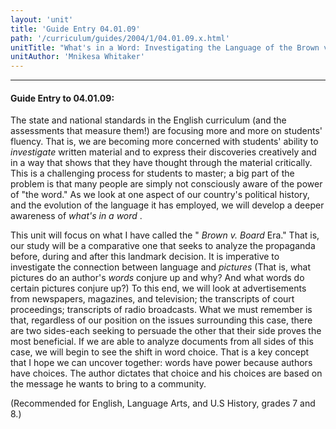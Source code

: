 ```yaml
---
layout: 'unit'
title: 'Guide Entry 04.01.09'
path: '/curriculum/guides/2004/1/04.01.09.x.html'
unitTitle: "What's in a Word: Investigating the Language of the Brown v. Board Era"
unitAuthor: 'Mnikesa Whitaker'
---
```


<body>
<hr/>
 <h4>
  Guide Entry to 04.01.09:
 </h4>
 <p>
  The state and national standards in the English curriculum (and the assessments that measure them!) are focusing more and more on students' fluency. That is, we are becoming more concerned with students' ability to
  <i>
   investigate
  </i>
  written material and to express their discoveries creatively and in a way that shows that they have thought through the material critically. This is a challenging process for students to master; a big part of the problem is that many people are simply not consciously aware of the power of "the word." As we look at one aspect of our country's political history, and the evolution of the language it has employed, we will develop a deeper awareness of
  <i>
   what's in a word
  </i>
  .
 </p>
<p>
  This unit will focus on what I have called the "
  <i>
   Brown v. Board
  </i>
  Era." That is, our study will be a comparative one that seeks to analyze the propaganda before, during and after this landmark decision. It is imperative to investigate the connection between language and
  <i>
   pictures
  </i>
  (That is, what pictures do an author's
  <i>
   words
  </i>
  conjure up and why? And what words do certain pictures conjure up?) To this end, we will look at advertisements from newspapers, magazines, and television; the transcripts of court proceedings; transcripts of radio broadcasts. What we must remember is that, regardless of our position on the issues surrounding this case, there are two sides-each seeking to persuade the other that their side proves the most beneficial. If we are able to analyze documents from all sides of this case, we will begin to see the shift in word choice. That is a key concept that I hope we can uncover together: words have power because authors have choices. The author dictates that choice and his choices are based on the message he wants to bring to a community.
 </p>
<p>
  (Recommended for English, Language Arts, and U.S History, grades 7 and 8.)
 </p>

</body>
